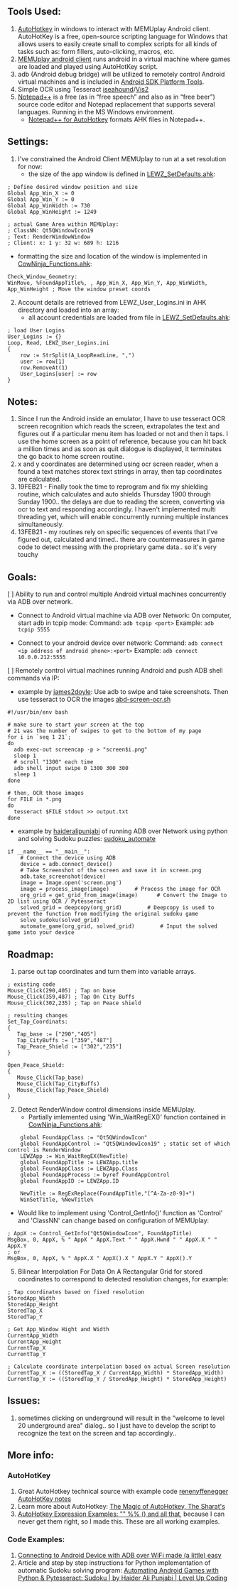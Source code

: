 ## Tools Used:
1. [AutoHotkey](https://www.autohotkey.com/) in windows to interact with MEMUplay Android client. AutoHotKey is a free, open-source scripting language for Windows that allows users to easily create small to complex scripts for all kinds of tasks such as: form fillers, auto-clicking, macros, etc.
2. [MEMUplay android client](https://www.memuplay.com/download.html) runs android in a virtual machine where games are loaded and played using AutoHotKey script.
3. adb (Android debug bridge) will be utilized to remotely control Android virtual machines and is included in [Android SDK Platform Tools](https://developer.android.com/studio/releases/platform-tools).
4. Simple OCR using Tesseract [iseahound](https://github.com/iseahound)/[Vis2](https://github.com/iseahound/Vis2)
5. [Notepad++](https://notepad-plus-plus.org/downloads/) is a free (as in “free speech” and also as in “free beer”) source code editor and Notepad replacement that supports several languages. Running in the MS Windows environment.
   - [Notepad++ for AutoHotkey](https://github.com/jNizM/ahk_notepad-plus-plus) formats AHK files in Notepad++.

## Settings:
1. I've constrained the Android Client MEMUplay to run at a set resolution for now:
   - the size of the app window is defined in [LEWZ_SetDefaults.ahk](lib/LEWZ_SetDefaults.ahk):
```
; Define desired window position and size    
Global App_Win_X := 0
Global App_Win_Y := 0
Global App_WinWidth := 730
Global App_WinHeight := 1249

; actual Game Area within MEMUplay:
; ClassNN: Qt5QWindowIcon19
; Text: RenderWindowWindow
; Client: x: 1 y: 32 w: 689 h: 1216
```
   - formatting the size and location of the window is implemented in [CowNinja_Functions.ahk](lib/CowNinja_Functions.ahk):
```
Check_Window_Geometry:
WinMove, %FoundAppTitle%, , App_Win_X, App_Win_Y, App_WinWidth, App_WinHeight ; Move the window preset coords
```
2. Account details are retrieved from LEWZ_User_Logins.ini in AHK directory and loaded into an array:
   - all account credentials are loaded from file in [LEWZ_SetDefaults.ahk](lib/LEWZ_SetDefaults.ahk):
```
; load User Logins
User_Logins := {}
Loop, Read, LEWZ_User_Logins.ini
{
    row := StrSplit(A_LoopReadLine, ",")
    user := row[1]
    row.RemoveAt(1)
    User_Logins[user] := row
}
```

## Notes:
1. Since I run the Android inside an emulator, I have to use tesseract OCR screen recognition which reads the screen, extrapolates the text and figures out if a particular menu item has loaded or not and then it taps. I use the home screen as a point of reference, because you can hit back a million times and as soon as quit dialogue is displayed, it terminates the go back to home screen routine.
2. x and y coordinates are determined using ocr screen reader, when a found a text matches storex text strings in array, then tap coordinates are calculated.
3. 19FEB21 - Finally took the time to reprogram and fix my shielding routine, which calculates and auto shields Thursday 1900 through Sunday 1900.. the delays are due to reading the screen, converting via ocr to text and responding accordingly. I haven't implemented multi threading yet, which will enable concurrently running multiple instances simultaneously.
4. 13FEB21 - my routines rely on specific sequences of events that I've figured out, calculated and timed.. there are countermeasures in game code to detect messing with the proprietary game data.. so it's very touchy

## Goals:
 [ ] Ability to run and control multiple Android virtual machines concurrently via ADB over network.
   - Connect to Android virtual machine via ADB over Network:
On computer, start adb in tcpip mode: 
Command: `adb tcpip <port>`
Example: `adb tcpip 5555`

   - Connect to your android device over network: 
Command: `adb connect <ip address of android phone>:<port>`
Example: `adb connect 10.0.0.212:5555`

 [ ] Remotely control virtual machines running Android and push ADB shell commands via IP:
   - example by [james2doyle](https://gist.github.com/james2doyle): Use adb to swipe and take screenshots. Then use tesseract to OCR the images [abd-screen-ocr.sh](https://gist.github.com/james2doyle/69aed02241ab6cc4d2bdb4d818c19f27)
```
#!/usr/bin/env bash

# make sure to start your screen at the top
# 21 was the number of swipes to get to the bottom of my page
for i in `seq 1 21`;
do
  adb exec-out screencap -p > "screen$i.png"
  sleep 1
  # scroll "1300" each time
  adb shell input swipe 0 1300 300 300
  sleep 1
done

# then, OCR those images
for FILE in *.png
do
  tesseract $FILE stdout >> output.txt
done
```
   - example by [haideralipunjabi](https://github.com/haideralipunjabi) of running ADB over Network using python and solving Sudoku puzzles: [sudoku_automate](https://github.com/haideralipunjabi/sudoku_automate)
```
if __name__ == "__main__":
    # Connect the device using ADB
    device = adb.connect_device()
    # Take Screenshot of the screen and save it in screen.png
    adb.take_screenshot(device)
    image = Image.open('screen.png')
    image = process_image(image)        # Process the image for OCR
    org_grid = get_grid_from_image(image)      # Convert the Image to 2D list using OCR / Pytesseract
    solved_grid = deepcopy(org_grid)        # Deepcopy is used to prevent the function from modifying the original sudoku game
    solve_sudoku(solved_grid)
    automate_game(org_grid, solved_grid)        # Input the solved game into your device
```
## Roadmap:
1. parse out tap coordinates and turn them into variable arrays.
```
; existing code
Mouse_Click(290,405) ; Tap on base
Mouse_Click(359,487) ; Tap On City Buffs
Mouse_Click(302,235) ; Tap on Peace shield

; resulting changes
Set_Tap_Coordinats:
{
   Tap_base := ["290","405"]
   Tap_CityBuffs := ["359","487"]
   Tap_Peace_Shield := ["302","235"]
}

Open_Peace_Shield:
{
   Mouse_Click(Tap_base)
   Mouse_Click(Tap_CityBuffs)
   Mouse_Click(Tap_Peace_Shield)
}
```
2. Detect RenderWindow control dimensions inside MEMUplay. 
   - Partially imlemented using 'Win_WaitRegEX()' function contained in [CowNinja_Functions.ahk](lib/CowNinja_Functions.ahk):
```
	global FoundAppClass := "Qt5QWindowIcon"
	global FoundAppControl := "Qt5QWindowIcon19" ; static set of which control is RenderWindow
	LEWZApp := Win_WaitRegEX(NewTitle)
	global FoundAppTitle := LEWZApp.title
	global FoundAppClass := LEWZApp.Class
	global FoundAppProcess := byref FoundAppControl
	global FoundAppID := LEWZApp.ID
	
	NewTitle := RegExReplace(FoundAppTitle,"[^A-Za-z0-9]+")
	WinSetTitle, %NewTitle%
```
   - Would like to implement using 'Control_GetInfo()' function as 'Control' and 'ClassNN' can change based on configuration of MEMUplay:
```
; AppX := Control_GetInfo("Qt5QWindowIcon", FoundAppTitle)
MsgBox, 0, AppX, % " AppX " AppX.Text " " AppX.Hwnd " " AppX.X " " AppX.Y
; or
MsgBox, 0, AppX, % " AppX.X " AppX().X " AppX.Y " AppX().Y
```


5. Bilinear Interpolation For Data On A Rectangular Grid for stored coordinates to correspond to detected resolution changes, for example:
```
; Tap coordinates based on fixed resolution
StoredApp_Width
StoredApp_Height
StoredTap_X
StoredTap_Y

; Get App_Window Hight and Width
CurrentApp_Width
CurrentApp_Height
CurrentTap_X
CurrentTap_Y

; Calculate coordinate interpolation based on actual Screen resolution
CurrentTap_X := ((StoredTap_X / CurrentApp_Width) * StoredApp_Width)
CurrentTap_Y := ((StoredTap_Y / StoredApp_Height) * StoredApp_Height)
```

## Issues:
1. sometimes clicking on underground will result in the "welcome to level 20 underground area" dialog.. so I just have to develop the script to recognize the text on the screen and tap accordingly..

## More info:
### AutoHotKey
1. Great AutoHotkey technical source with example code [renenyffenegger AutoHotKey notes](https://renenyffenegger.ch/notes/tools/autohotkey/index)
2. Learn more about AutoHotkey: [The Magic of AutoHotkey, The Sharat's](https://sharats.me/posts/the-magic-of-autohotkey/)
3. [AutoHotkey Expression Examples: "" %% () and all that](https://daviddeley.com/autohotkey/xprxmp/autohotkey_expression_examples.htm), because I can never get them right, so I made this. These are all working examples.

### Code Examples:
1. [Connecting to Android Device with ADB over WiFi made (a little) easy](https://medium.com/@amanshuraikwar.in/connecting-to-android-device-with-adb-over-wifi-made-a-little-easy-39439d69b86b)
2. Article and step by step instructions for Python implementation of automatic Sudoku solving program: [Automating Android Games with Python & Pytesseract: Sudoku | by Haider Ali Punjabi | Level Up Coding](https://blog.haideralipunjabi.com/posts/automating-android-game-with-python-pytesseract-sudoku/)
